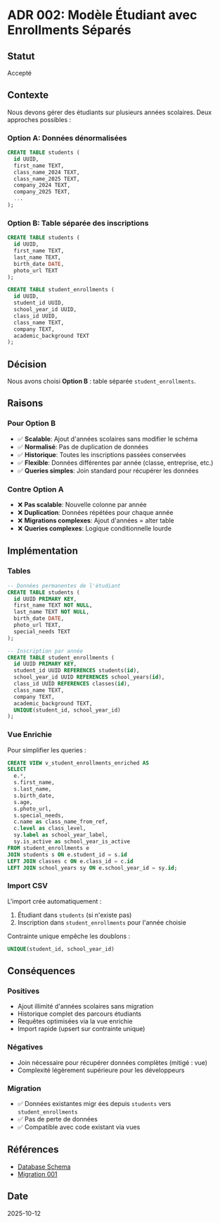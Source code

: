 # ADR 002: Modèle Étudiant avec Enrollments Séparés

## Statut
Accepté

## Contexte
Nous devons gérer des étudiants sur plusieurs années scolaires. Deux approches possibles :

### Option A: Données dénormalisées
```sql
CREATE TABLE students (
  id UUID,
  first_name TEXT,
  class_name_2024 TEXT,
  class_name_2025 TEXT,
  company_2024 TEXT,
  company_2025 TEXT,
  ...
);
```

### Option B: Table séparée des inscriptions
```sql
CREATE TABLE students (
  id UUID,
  first_name TEXT,
  last_name TEXT,
  birth_date DATE,
  photo_url TEXT
);

CREATE TABLE student_enrollments (
  id UUID,
  student_id UUID,
  school_year_id UUID,
  class_id UUID,
  class_name TEXT,
  company TEXT,
  academic_background TEXT
);
```

## Décision
Nous avons choisi **Option B** : table séparée `student_enrollments`.

## Raisons

### Pour Option B
- ✅ **Scalable**: Ajout d'années scolaires sans modifier le schéma
- ✅ **Normalisé**: Pas de duplication de données
- ✅ **Historique**: Toutes les inscriptions passées conservées
- ✅ **Flexible**: Données différentes par année (classe, entreprise, etc.)
- ✅ **Queries simples**: Join standard pour récupérer les données

### Contre Option A
- ❌ **Pas scalable**: Nouvelle colonne par année
- ❌ **Duplication**: Données répétées pour chaque année
- ❌ **Migrations complexes**: Ajout d'années = alter table
- ❌ **Queries complexes**: Logique conditionnelle lourde

## Implémentation

### Tables
```sql
-- Données permanentes de l'étudiant
CREATE TABLE students (
  id UUID PRIMARY KEY,
  first_name TEXT NOT NULL,
  last_name TEXT NOT NULL,
  birth_date DATE,
  photo_url TEXT,
  special_needs TEXT
);

-- Inscription par année
CREATE TABLE student_enrollments (
  id UUID PRIMARY KEY,
  student_id UUID REFERENCES students(id),
  school_year_id UUID REFERENCES school_years(id),
  class_id UUID REFERENCES classes(id),
  class_name TEXT,
  company TEXT,
  academic_background TEXT,
  UNIQUE(student_id, school_year_id)
);
```

### Vue Enrichie
Pour simplifier les queries :

```sql
CREATE VIEW v_student_enrollments_enriched AS
SELECT 
  e.*,
  s.first_name,
  s.last_name,
  s.birth_date,
  s.age,
  s.photo_url,
  s.special_needs,
  c.name as class_name_from_ref,
  c.level as class_level,
  sy.label as school_year_label,
  sy.is_active as school_year_is_active
FROM student_enrollments e
JOIN students s ON e.student_id = s.id
LEFT JOIN classes c ON e.class_id = c.id
LEFT JOIN school_years sy ON e.school_year_id = sy.id;
```

### Import CSV
L'import crée automatiquement :
1. Étudiant dans `students` (si n'existe pas)
2. Inscription dans `student_enrollments` pour l'année choisie

Contrainte unique empêche les doublons :
```sql
UNIQUE(student_id, school_year_id)
```

## Conséquences

### Positives
- Ajout illimité d'années scolaires sans migration
- Historique complet des parcours étudiants
- Requêtes optimisées via la vue enrichie
- Import rapide (upsert sur contrainte unique)

### Négatives
- Join nécessaire pour récupérer données complètes (mitigé : vue)
- Complexité légèrement supérieure pour les développeurs

### Migration
- ✅ Données existantes migr ées depuis `students` vers `student_enrollments`
- ✅ Pas de perte de données
- ✅ Compatible avec code existant via vues

## Références
- [Database Schema](../architecture/database-schema.md)
- [Migration 001](../../supabase/migrations/)

## Date
2025-10-12
